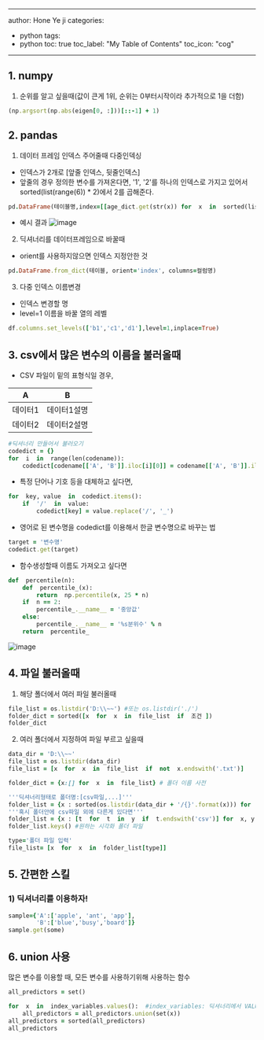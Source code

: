 
---

author: Hone Ye ji
categories: 
 - python
tags: 
 - python
toc: true
toc_label: "My Table of Contents"
toc_icon: "cog"
---

## 1. numpy
1) 순위를 알고 싶을때(값이 큰게 1위, 순위는 0부터시작이라 추가적으로 1을 더함)
```ruby
(np.argsort(np.abs(eigen[0, :]))[::-1] + 1)
```

## 2. pandas
1) 데이터 프레임 인덱스 주어줄때 다중인덱싱
- 인덱스가 2개로  [앞줄 인덱스, 뒷줄인덱스]
- 앞줄의 경우 정의한 변수를 가져온다면,  '1', '2'를 하나의 인덱스로 가지고 있어서 sorted(list(range(6)) * 2)에서 2를 곱해준다. 
```ruby
pd.DataFrame(테이블명,index=[[age_dict.get(str(x)) for  x  in  sorted(list(range(6)) * 2)],['1', '2'] * 6], columns=컬럼명)
```
- 예시 결과
![image](https://user-images.githubusercontent.com/45659433/166664419-fcec99fd-e885-4d5b-a918-fca10ecee24f.png)

2) 딕셔너리를 데이터프레임으로 바꿀때
- orient를 사용하지않으면 인덱스 지정안한 것
```ruby
pd.DataFrame.from_dict(테이블, orient='index', columns=컬럼명)
```
3) 다중 인덱스 이름변경
- 인덱스 변경할 명
- level=1 이름을 바꿀 열의 레벨
```ruby
df.columns.set_levels(['b1','c1','d1'],level=1,inplace=True)
```

## 3. csv에서 많은 변수의 이름을 불러올때

- CSV 파일이  밑의 표형식일 경우,

|A   | B  |
| -- | -- |
|데이터1| 데이터1설명 | 
|데이터2| 데이터2설명 | 

```ruby
#딕셔너리 만들어서 불러오기
codedict = {}
for  i  in  range(len(codename)):
	codedict[codename[['A', 'B']].iloc[i][0]] = codename[['A', 'B']].iloc[i][1]
```
- 특정 단어나 기호 등을 대체하고 싶다면,
```ruby
for  key, value  in  codedict.items():
	if  '/'  in  value:
		codedict[key] = value.replace('/', '_')
```
- 영어로 된 변수명을 codedict를 이용해서 한글 변수명으로 바꾸는 법
```ruby
target = '변수명'
codedict.get(target)
```
- 함수생성할때 이름도 가져오고 싶다면
```ruby
def  percentile(n):
	def  percentile_(x):
		return  np.percentile(x, 25 * n)
	if  n == 2:
		percentile_.__name__ = '중앙값'
	else:
		percentile_.__name__ = '%s분위수' % n
	return  percentile_
```
![image](https://user-images.githubusercontent.com/45659433/166670820-35cfa5b2-420b-4e4d-9283-c95d297dcbd2.png)

## 4. 파일 불러올때
1) 해당 폴더에서 여러 파일 불러올때
```ruby
file_list = os.listdir('D:\\~~') #또는 os.listdir('./')
folder_dict = sorted([x  for  x  in  file_list  if  조건 ])
folder_dict
```
2) 여러 폴더에서 지정하여 파일 부르고 싶을때
```ruby
data_dir = 'D:\\~~'
file_list = os.listdir(data_dir)
file_list = [x  for  x  in  file_list  if  not  x.endswith('.txt')]

folder_dict = {x:[] for  x  in  file_list} # 폴더 이름 사전

'''딕셔너리형태로 폴더명:[csv파일,...]'''
folder_list = {x : sorted(os.listdir(data_dir + '/{}'.format(x))) for  x  in  folder_dict.keys()} 
'''혹시 폴더안에 csv파일 외에 다른게 있다면'''
folder_list = {x : [t  for  t  in  y  if  t.endswith('csv')] for  x, y  in  folder_list.items()}
folder_list.keys() #원하는 시각화 폴더 파일

type='폴더 파일 입력'
file_list= [x  for  x  in  folder_list[type]]
```


## 5. 간편한 스킬
### 1) 딕셔너리를 이용하자!
```ruby
sample={'A':['apple', 'ant', 'app'],
		'B':['blue','busy','board']}
sample.get(some)
```


## 6. union 사용
많은 변수를 이용할 때, 모든 변수를 사용하기위해 사용하는 함수
```ruby
all_predictors = set()

for  x  in  index_variables.values():  #index_variables: 딕셔너리에서 VALUE가 리스트인 형태!!
	all_predictors = all_predictors.union(set(x))
all_predictors = sorted(all_predictors)
all_predictors
```
<!--stackedit_data:
eyJoaXN0b3J5IjpbLTIxMzEyMzU3ODgsNjEzOTM3NDQ4LDI4MT
E3NjQyOCwyMDg1MzI3MzA2LC0xMjQ3ODAxOTMxLC0xOTA2MjI1
ODExLDI0Njk3MTIsLTE1NjM3OTUyMzUsLTE3NzcyMTU3NTQsLT
IxNTM5NDg1N119
-->
